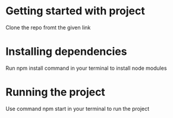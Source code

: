 # Getting started with project

Clone the repo fromt the given link

# Installing dependencies

Run npm install command in your terminal to install node modules

# Running the project

Use command npm start in your terminal to run the project
